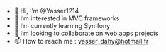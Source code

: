- 👋 Hi, I’m @Yasser1214
- 👀 I’m interested in MVC frameworks
- 🌱 I’m currently learning Symfony
- 💞️ I’m looking to collaborate on web apps projects
- 📫 How to reach me : yasser_dahy@hotmail.fr

<!---
Yasser1214/Yasser1214 is a ✨ special ✨ repository because its `README.md` (this file) appears on your GitHub profile.
You can click the Preview link to take a look at your changes.
--->

